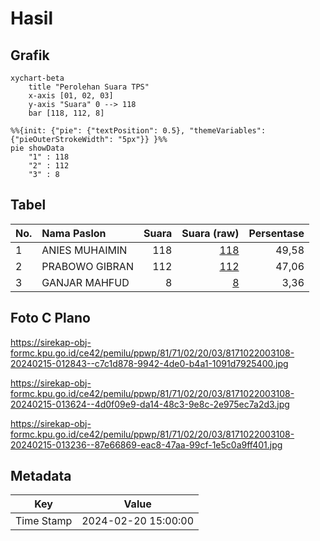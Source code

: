 # Hasil

## Grafik

```mermaid
xychart-beta
    title "Perolehan Suara TPS"
    x-axis [01, 02, 03]
    y-axis "Suara" 0 --> 118
    bar [118, 112, 8]
```

```mermaid
%%{init: {"pie": {"textPosition": 0.5}, "themeVariables": {"pieOuterStrokeWidth": "5px"}} }%%
pie showData
    "1" : 118
    "2" : 112
    "3" : 8
```

## Tabel

| No. | Nama Paslon    | Suara | Suara (raw) | Persentase |
|:--- |:-------------- | -----:| -----------:| ----------:|
| 1   | ANIES MUHAIMIN | 118   | [118][p-1]  | 49,58      |
| 2   | PRABOWO GIBRAN | 112   | [112][p-2]  | 47,06      |
| 3   | GANJAR MAHFUD  | 8     | [8][p-3]    | 3,36       |


[p-1]: https://github.com/gigit-pemilu/pemilu-2024-81-maluku/blob/main/pilpres/hitung-suara/sub/81-maluku/sub/71-kota-ambon/sub/02-sirimau/sub/2003-batu-merah/sub/108-tps/sub/paslon-1.txt
[p-2]: https://github.com/gigit-pemilu/pemilu-2024-81-maluku/blob/main/pilpres/hitung-suara/sub/81-maluku/sub/71-kota-ambon/sub/02-sirimau/sub/2003-batu-merah/sub/108-tps/sub/paslon-2.txt
[p-3]: https://github.com/gigit-pemilu/pemilu-2024-81-maluku/blob/main/pilpres/hitung-suara/sub/81-maluku/sub/71-kota-ambon/sub/02-sirimau/sub/2003-batu-merah/sub/108-tps/sub/paslon-3.txt

## Foto C Plano

https://sirekap-obj-formc.kpu.go.id/ce42/pemilu/ppwp/81/71/02/20/03/8171022003108-20240215-012843--c7c1d878-9942-4de0-b4a1-1091d7925400.jpg

https://sirekap-obj-formc.kpu.go.id/ce42/pemilu/ppwp/81/71/02/20/03/8171022003108-20240215-013624--4d0f09e9-da14-48c3-9e8c-2e975ec7a2d3.jpg

https://sirekap-obj-formc.kpu.go.id/ce42/pemilu/ppwp/81/71/02/20/03/8171022003108-20240215-013236--87e66869-eac8-47aa-99cf-1e5c0a9ff401.jpg


## Metadata

| Key        | Value               |
| ---------- | ------------------- |
| Time Stamp | 2024-02-20 15:00:00 |



